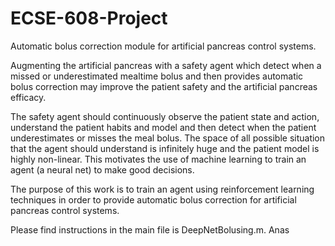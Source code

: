 # ECSE-608-Project
Automatic bolus correction module for artificial pancreas control systems.

Augmenting the artificial pancreas with a safety agent which detect when a missed or underestimated mealtime bolus and then provides automatic bolus correction may improve the patient safety and the artificial pancreas efficacy.

The safety agent should continuously observe the patient state and action, understand the patient habits and model and then detect when the patient underestimates or misses the meal bolus. The space of all possible situation that the agent should understand is infinitely huge and the patient model is highly non-linear. This motivates the use of machine learning to train an agent (a neural net) to make good decisions.
 
The purpose of this work is to train an agent using reinforcement learning techniques in order to provide automatic bolus correction for artificial pancreas control systems.

Please find instructions in the main file is DeepNetBolusing.m.
Anas

